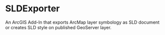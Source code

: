 # SLDExporter
An ArcGIS Add-In that exports ArcMap layer symbology as SLD document or creates SLD style on published GeoServer layer.
